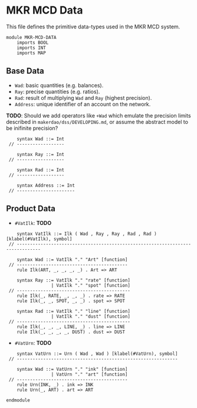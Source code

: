 MKR MCD Data
============

This file defines the primitive data-types used in the MKR MCD system.

```k
module MKR-MCD-DATA
    imports BOOL
    imports INT
    imports MAP
```

Base Data
---------

-   `Wad`: basic quantities (e.g. balances).
-   `Ray`: precise quantities (e.g. ratios).
-   `Rad`: result of multiplying `Wad` and `Ray` (highest precision).
-   `Address`: unique identifier of an account on the network.

**TODO**: Should we add operators like `+Wad` which emulate the precision limits described in `makerdao/dss/DEVELOPING.md`, or assume the abstract model to be inifinite precision?

```k
    syntax Wad ::= Int
 // ------------------

    syntax Ray ::= Int
 // ------------------

    syntax Rad ::= Int
 // ------------------

    syntax Address ::= Int
 // ----------------------
```

Product Data
------------

-   `#VatIlk`: **TODO**

```k
    syntax VatIlk ::= Ilk ( Wad , Ray , Ray , Rad , Rad ) [klabel(#VatIlk), symbol]
 // -------------------------------------------------------------------------------

    syntax Wad ::= VatIlk "." "Art" [function]
 // ------------------------------------------
    rule Ilk(ART, _, _, _, _) . Art => ART

    syntax Ray ::= VatIlk "." "rate" [function]
                 | VatIlk "." "spot" [function]
 // -------------------------------------------
    rule Ilk(_, RATE, _, _, _) . rate => RATE
    rule Ilk(_, _, SPOT, _, _) . spot => SPOT

    syntax Rad ::= VatIlk "." "line" [function]
                 | VatIlk "." "dust" [function]
 // -------------------------------------------
    rule Ilk(_, _, _, LINE, _) . line => LINE
    rule Ilk(_, _, _, _, DUST) . dust => DUST
```

-   `#VatUrn`: **TODO**

```k
    syntax VatUrn ::= Urn ( Wad , Wad ) [klabel(#VatUrn), symbol]
 // -------------------------------------------------------------

    syntax Wad ::= VatUrn "." "ink" [function]
                 | VatUrn "." "art" [function]
 // ------------------------------------------
    rule Urn(INK, _) . ink => INK
    rule Urn(_, ART) . art => ART
```

```k
endmodule
```
